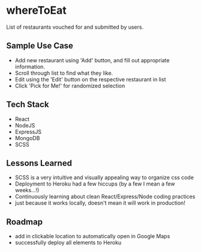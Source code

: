 # whereToEat
List of restaurants vouched for and submitted by users.

## Sample Use Case
- Add new restaurant using 'Add' button, and fill out appropriate information.
- Scroll through list to find what they like.
- Edit using the 'Edit' button on the respective restaurant in list
- Click 'Pick for Me!' for randomized selection

## Tech Stack
- React
- NodeJS
- ExpressJS
- MongoDB
- SCSS

## Lessons Learned
- SCSS is a very intuitive and visually appealing way to organize css code
- Deployment to Heroku had a few hiccups (by a few I mean a few weeks...!)
- Continuously learning about clean React/Express/Node coding practices
- just because it works locally, doesn't mean it will work in production!

## Roadmap
- add in clickable location to automatically open in Google Maps
- successfully deploy all elements to Heroku
